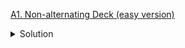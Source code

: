 [A1. Non-alternating Deck (easy version)](https://codeforces.com/contest/1786/problem/A1)

<details><summary>Solution</summary>

![](../../../assets/1786A1.png)

</details>
